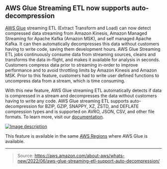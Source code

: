## AWS Glue Streaming ETL now supports auto-decompression

[AWS Glue](https://aws.amazon.com/glue/) streaming ETL (Extract Transform and Load) can now detect compressed data streaming from Amazon Kinesis, Amazon Managed Streaming for Apache Kafka (Amazon MSK), and self managed Apache Kafka. It can then automatically decompresses this data without customers having to write code, saving them development hours. AWS Glue Streaming ETL jobs continuously consume data from streaming sources, cleans and transforms the data in-flight, and makes it available for analysis in seconds. Customers compress data prior to streaming in-order to improve performance and to avoid throttling limits by Amazon Kinesis and Amazon MSK. Prior to this feature, customers had to write user defined functions to uncompress data from a stream, which is time consuming.

With this new feature, AWS Glue streaming ETL automatically detects if data is compressed in a stream and decompresses the data without customers having to write any code. AWS Glue streaming ETL supports auto-decompression for BZIP, GZIP, SNAPPY, XZ, ZSTD, and DEFLATE compression types and is supported on AVRO, JSON, CSV, and other file formats. To learn more, visit our [documentation](https://docs.aws.amazon.com/glue/latest/dg/add-job-streaming.html).

[![Image description](https://dev-to-uploads.s3.amazonaws.com/uploads/articles/5m15zsqp4eb1szj9b681.png)](https://k21technologies.samcart.com/referral/gBBzLUFj/wZNqvQpM5mBn2g53)

This feature is available in the same [AWS Regions](https://aws.amazon.com/about-aws/global-infrastructure/regional-product-services/) where AWS Glue is available.

---

> Source: https://aws.amazon.com/about-aws/whats-new/2022/06/aws-glue-streaming-etl-support-auto-decompression/